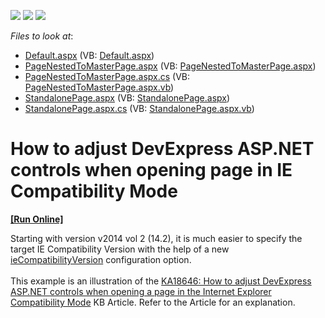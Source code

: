 <!-- default badges list -->
![](https://img.shields.io/endpoint?url=https://codecentral.devexpress.com/api/v1/VersionRange/128565992/11.2.13%2B)
[![](https://img.shields.io/badge/Open_in_DevExpress_Support_Center-FF7200?style=flat-square&logo=DevExpress&logoColor=white)](https://supportcenter.devexpress.com/ticket/details/E4366)
[![](https://img.shields.io/badge/📖_How_to_use_DevExpress_Examples-e9f6fc?style=flat-square)](https://docs.devexpress.com/GeneralInformation/403183)
<!-- default badges end -->
<!-- default file list -->
*Files to look at*:

* [Default.aspx](./CS/WebSite/Default.aspx) (VB: [Default.aspx](./VB/WebSite/Default.aspx))
* [PageNestedToMasterPage.aspx](./CS/WebSite/PageNestedToMasterPage.aspx) (VB: [PageNestedToMasterPage.aspx](./VB/WebSite/PageNestedToMasterPage.aspx))
* [PageNestedToMasterPage.aspx.cs](./CS/WebSite/PageNestedToMasterPage.aspx.cs) (VB: [PageNestedToMasterPage.aspx.vb](./VB/WebSite/PageNestedToMasterPage.aspx.vb))
* [StandalonePage.aspx](./CS/WebSite/StandalonePage.aspx) (VB: [StandalonePage.aspx](./VB/WebSite/StandalonePage.aspx))
* [StandalonePage.aspx.cs](./CS/WebSite/StandalonePage.aspx.cs) (VB: [StandalonePage.aspx.vb](./VB/WebSite/StandalonePage.aspx.vb))
<!-- default file list end -->
# How to adjust DevExpress ASP.NET controls when opening page in IE Compatibility Mode
<!-- run online -->
**[[Run Online]](https://codecentral.devexpress.com/e4366/)**
<!-- run online end -->


<p>Starting with version v2014 vol 2 (14.2), it is much easier to specify the target IE Compatibility Version with the help of a new <a href="https://documentation.devexpress.com/#AspNet/CustomDocument17771">ieCompatibilityVersion</a> configuration option.<br /><br />This example is an illustration of the <a href="https://www.devexpress.com/Support/Center/p/KA18646">KA18646: How to adjust DevExpress ASP.NET controls when opening a page in the Internet Explorer Compatibility Mode</a> KB Article. Refer to the Article for an explanation.</p>

<br/>


